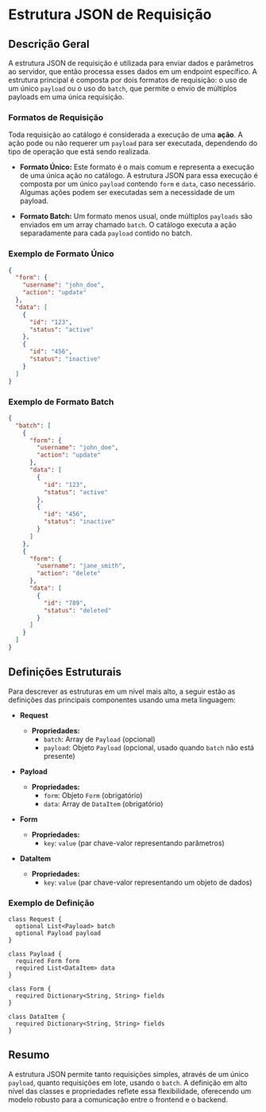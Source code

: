 # Estrutura JSON de Requisição

## Descrição Geral

A estrutura JSON de requisição é utilizada para enviar dados e parâmetros ao servidor, que então processa esses dados em um endpoint específico. A estrutura principal é composta por dois formatos de requisição: o uso de um único `payload` ou o uso do `batch`, que permite o envio de múltiplos payloads em uma única requisição.

### Formatos de Requisição

Toda requisição ao catálogo é considerada a execução de uma **ação**. A ação pode ou não requerer um `payload` para ser executada, dependendo do tipo de operação que está sendo realizada.

- **Formato Único:** Este formato é o mais comum e representa a execução de uma única ação no catálogo. A estrutura JSON para essa execução é composta por um único `payload` contendo `form` e `data`, caso necessário. Algumas ações podem ser executadas sem a necessidade de um payload.

- **Formato Batch:** Um formato menos usual, onde múltiplos `payloads` são enviados em um array chamado `batch`. O catálogo executa a ação separadamente para cada `payload` contido no batch.

### Exemplo de Formato Único

```json
{
  "form": {
    "username": "john_doe",
    "action": "update"
  },
  "data": [
    {
      "id": "123",
      "status": "active"
    },
    {
      "id": "456",
      "status": "inactive"
    }
  ]
}
```

### Exemplo de Formato Batch

```json
{
  "batch": [
    {
      "form": {
        "username": "john_doe",
        "action": "update"
      },
      "data": [
        {
          "id": "123",
          "status": "active"
        },
        {
          "id": "456",
          "status": "inactive"
        }
      ]
    },
    {
      "form": {
        "username": "jane_smith",
        "action": "delete"
      },
      "data": [
        {
          "id": "789",
          "status": "deleted"
        }
      ]
    }
  ]
}
```

## Definições Estruturais

Para descrever as estruturas em um nível mais alto, a seguir estão as definições das principais componentes usando uma meta linguagem:

- **Request**
  - **Propriedades:**
    - `batch`: Array de `Payload` (opcional)
    - `payload`: Objeto `Payload` (opcional, usado quando `batch` não está presente)
  
- **Payload**
  - **Propriedades:**
    - `form`: Objeto `Form` (obrigatório)
    - `data`: Array de `DataItem` (obrigatório)

- **Form**
  - **Propriedades:**
    - `key`: `value` (par chave-valor representando parâmetros)

- **DataItem**
  - **Propriedades:**
    - `key`: `value` (par chave-valor representando um objeto de dados)

### Exemplo de Definição

```plaintext
class Request {
  optional List<Payload> batch
  optional Payload payload
}

class Payload {
  required Form form
  required List<DataItem> data
}

class Form {
  required Dictionary<String, String> fields
}

class DataItem {
  required Dictionary<String, String> fields
}
```

## Resumo

A estrutura JSON permite tanto requisições simples, através de um único `payload`, quanto requisições em lote, usando o `batch`. A definição em alto nível das classes e propriedades reflete essa flexibilidade, oferecendo um modelo robusto para a comunicação entre o frontend e o backend.

